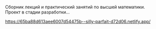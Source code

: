 Сборник лекций и практический занятий по высшей математики.
Проект в стадии разработки...

https://65ba88d613aee6007d54475b--silly-parfait-d72d06.netlify.app/
